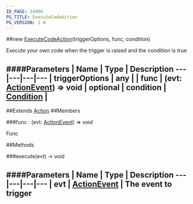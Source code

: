 ```yaml
---
ID_PAGE: 24904
PG_TITLE: ExecuteCodeAction
PG_VERSION: 2.0
---
```

##new [ExecuteCodeAction](/classes/ExecuteCodeAction)(triggerOptions, func, condition)



Execute your own code when the trigger is raised and the condition is true




####Parameters
 | Name | Type | Description
---|---|---|---
 | triggerOptions | any | 
 | func | (evt: [ActionEvent](/classes/ActionEvent)) =&gt; void | 
optional | condition | [Condition](/classes/Condition) | 
---

##Extends [Action](/classes/Action)
##Members

###func : (evt: [ActionEvent](/classes/ActionEvent)) =&gt; void




Func











##Methods

###execute(evt) &rarr; void

####Parameters
 | Name | Type | Description
---|---|---|---
 | evt | [ActionEvent](/classes/ActionEvent) | The event to trigger
---
